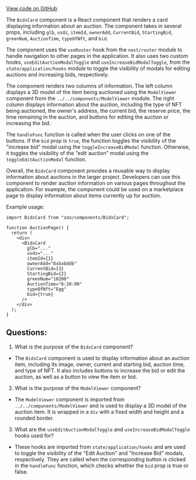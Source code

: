 [View code on GitHub](zoo-labs/zoo/blob/master/core/src/marketplace/Cards/BidsCard.tsx)

The `BidsCard` component is a React component that renders a card displaying information about an auction. The component takes in several props, including `glb`, `usdz`, `itemId`, `ownerAdd`, `CurrentBid`, `StartingBid`, `greenNum`, `AuctionTime`, `typeOfNft`, and `bid`. 

The component uses the `useRouter` hook from the `next/router` module to handle navigation to other pages in the application. It also uses two custom hooks, `useEditAuctionModalToggle` and `useIncreaseBidModalToggle`, from the `state/application/hooks` module to toggle the visibility of modals for editing auctions and increasing bids, respectively.

The component renders two columns of information. The left column displays a 3D model of the item being auctioned using the `ModelViewer` component from the `../../components/ModelViewer` module. The right column displays information about the auction, including the type of NFT being auctioned, the owner's address, the current bid, the reserve price, the time remaining in the auction, and buttons for editing the auction or increasing the bid.

The `handleFunc` function is called when the user clicks on one of the buttons. If the `bid` prop is `true`, the function toggles the visibility of the "increase bid" modal using the `toggleIncreaseBidModal` function. Otherwise, it toggles the visibility of the "edit auction" modal using the `toggleEditAuctionModal` function.

Overall, the `BidsCard` component provides a reusable way to display information about auctions in the larger project. Developers can use this component to render auction information on various pages throughout the application. For example, the component could be used on a marketplace page to display information about items currently up for auction. 

Example usage:

```
import BidsCard from "zoo/components/BidsCard";

function AuctionPage() {
  return (
    <div>
      <BidsCard
        glb="..."
        usdz="..."
        itemId={1}
        ownerAdd="8xbxbddb"
        CurrentBid={3}
        StartingBid={2}
        greenNum="10200"
        AuctionTime="6:20:00"
        typeOfNft="Egg"
        bid={true}
      />
    </div>
  );
}
```
## Questions: 
 1. What is the purpose of the `BidsCard` component?
- The `BidsCard` component is used to display information about an auction item, including its image, owner, current and starting bid, auction time, and type of NFT. It also includes buttons to increase the bid or edit the auction, as well as a button to view the item or bid.

2. What is the purpose of the `ModelViewer` component?
- The `ModelViewer` component is imported from `../../components/ModelViewer` and is used to display a 3D model of the auction item. It is wrapped in a `div` with a fixed width and height and a rounded border.

3. What are the `useEditAuctionModalToggle` and `useIncreaseBidModalToggle` hooks used for?
- These hooks are imported from `state/application/hooks` and are used to toggle the visibility of the "Edit Auction" and "Increase Bid" modals, respectively. They are called when the corresponding button is clicked in the `handleFunc` function, which checks whether the `bid` prop is true or false.